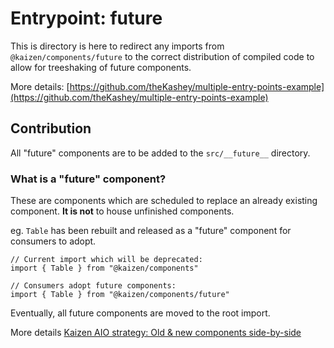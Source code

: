 # Entrypoint: future

This is directory is here to redirect any imports from `@kaizen/components/future` to the correct distribution of compiled code to allow for treeshaking of future components.

More details: [https://github.com/theKashey/multiple-entry-points-example](https://github.com/theKashey/multiple-entry-points-example)

## Contribution

All "future" components are to be added to the `src/__future__` directory.

### What is a "future" component?

These are components which are scheduled to replace an already existing component. **It is not** to house unfinished components.

eg. `Table` has been rebuilt and released as a "future" component for consumers to adopt.

```
// Current import which will be deprecated:
import { Table } from "@kaizen/components"

// Consumers adopt future components:
import { Table } from "@kaizen/components/future"
```

Eventually, all future components are moved to the root import.

More details [Kaizen AIO strategy: Old & new components side-by-side](https://cultureamp.atlassian.net/wiki/spaces/DesignSystem/pages/2963439636/Kaizen+all-in-one+strategy#Old-%26-new-components-side-by-side)